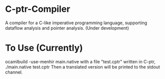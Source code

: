 # C-ptr-Compiler
A compiler for a C-like imperative programming language, supporting dataflow analysis and pointer analysis. (Under development)

# To Use (Currently)
ocamlbuild -use-menhir main.native
with a file "test.cptr" written in C-ptr, 
./main.native test.cptr
Then a translated version will be printed to the stdout channel.
